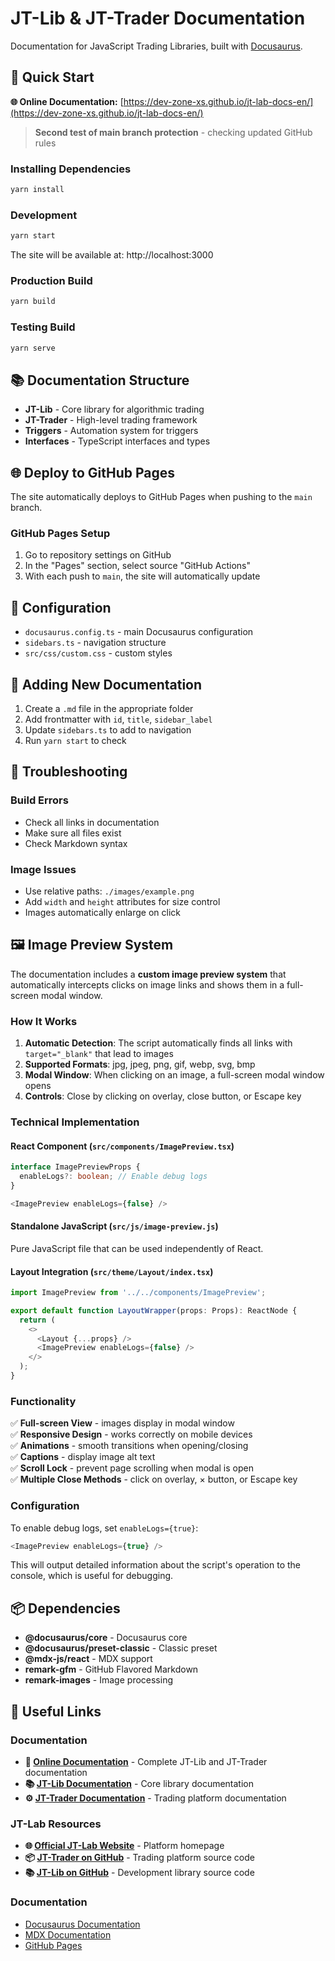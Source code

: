 # JT-Lib & JT-Trader Documentation

Documentation for JavaScript Trading Libraries, built with [Docusaurus](https://docusaurus.io/).

## 🚀 Quick Start

**🌐 Online Documentation:** [https://dev-zone-xs.github.io/jt-lab-docs-en/](https://dev-zone-xs.github.io/jt-lab-docs-en/)

> **Second test of main branch protection** - checking updated GitHub rules

### Installing Dependencies
```bash
yarn install
```

### Development
```bash
yarn start
```
The site will be available at: http://localhost:3000

### Production Build
```bash
yarn build
```

### Testing Build
```bash
yarn serve
```

## 📚 Documentation Structure

- **JT-Lib** - Core library for algorithmic trading
- **JT-Trader** - High-level trading framework
- **Triggers** - Automation system for triggers
- **Interfaces** - TypeScript interfaces and types

## 🌐 Deploy to GitHub Pages

The site automatically deploys to GitHub Pages when pushing to the `main` branch.

### GitHub Pages Setup

1. Go to repository settings on GitHub
2. In the "Pages" section, select source "GitHub Actions"
3. With each push to `main`, the site will automatically update

## 🔧 Configuration

- `docusaurus.config.ts` - main Docusaurus configuration
- `sidebars.ts` - navigation structure
- `src/css/custom.css` - custom styles

## 📝 Adding New Documentation

1. Create a `.md` file in the appropriate folder
2. Add frontmatter with `id`, `title`, `sidebar_label`
3. Update `sidebars.ts` to add to navigation
4. Run `yarn start` to check

## 🐛 Troubleshooting

### Build Errors
- Check all links in documentation
- Make sure all files exist
- Check Markdown syntax

### Image Issues
- Use relative paths: `./images/example.png`
- Add `width` and `height` attributes for size control
- Images automatically enlarge on click

## 🖼️ Image Preview System

The documentation includes a **custom image preview system** that automatically intercepts clicks on image links and shows them in a full-screen modal window.

### How It Works

1. **Automatic Detection**: The script automatically finds all links with `target="_blank"` that lead to images
2. **Supported Formats**: jpg, jpeg, png, gif, webp, svg, bmp
3. **Modal Window**: When clicking on an image, a full-screen modal window opens
4. **Controls**: Close by clicking on overlay, close button, or Escape key

### Technical Implementation

#### React Component (`src/components/ImagePreview.tsx`)
```typescript
interface ImagePreviewProps {
  enableLogs?: boolean; // Enable debug logs
}

<ImagePreview enableLogs={false} />
```

#### Standalone JavaScript (`src/js/image-preview.js`)
Pure JavaScript file that can be used independently of React.

#### Layout Integration (`src/theme/Layout/index.tsx`)
```typescript
import ImagePreview from '../../components/ImagePreview';

export default function LayoutWrapper(props: Props): ReactNode {
  return (
    <>
      <Layout {...props} />
      <ImagePreview enableLogs={false} />
    </>
  );
}
```

### Functionality

✅ **Full-screen View** - images display in modal window  
✅ **Responsive Design** - works correctly on mobile devices  
✅ **Animations** - smooth transitions when opening/closing  
✅ **Captions** - display image alt text  
✅ **Scroll Lock** - prevent page scrolling when modal is open  
✅ **Multiple Close Methods** - click on overlay, × button, or Escape key  

### Configuration

To enable debug logs, set `enableLogs={true}`:

```typescript
<ImagePreview enableLogs={true} />
```

This will output detailed information about the script's operation to the console, which is useful for debugging.

## 📦 Dependencies

- **@docusaurus/core** - Docusaurus core
- **@docusaurus/preset-classic** - Classic preset
- **@mdx-js/react** - MDX support
- **remark-gfm** - GitHub Flavored Markdown
- **remark-images** - Image processing

## 🔗 Useful Links

### Documentation
- **📖 [Online Documentation](https://dev-zone-xs.github.io/jt-lab-docs-en/)** - Complete JT-Lib and JT-Trader documentation
- **📚 [JT-Lib Documentation](https://dev-zone-xs.github.io/jt-lab-docs-en/docs/jt-lib/)** - Core library documentation
- **⚙️ [JT-Trader Documentation](https://dev-zone-xs.github.io/jt-lab-docs-en/docs/jt-trader/)** - Trading platform documentation

### JT-Lab Resources
- **🌐 [Official JT-Lab Website](https://jt-lab.com)** - Platform homepage
- **📦 [JT-Trader on GitHub](https://github.com/jt-lab-com/jt-trader)** - Trading platform source code
- **📚 [JT-Lib on GitHub](https://github.com/jt-lab-com/jt-lib)** - Development library source code

### Documentation
- [Docusaurus Documentation](https://docusaurus.io/docs)
- [MDX Documentation](https://mdxjs.com/)
- [GitHub Pages](https://pages.github.com/)